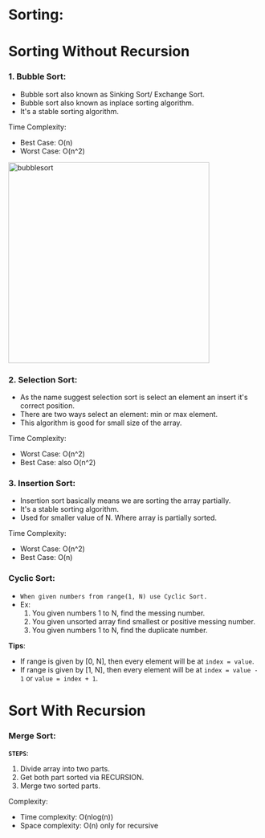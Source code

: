 # Sorting:

# Sorting Without Recursion
### 1. Bubble Sort:
- Bubble sort also known as Sinking Sort/ Exchange Sort.
- Bubble sort also known as inplace sorting algorithm.
- It's a stable sorting algorithm.

Time Complexity:
- Best Case: O(n)
- Worst Case: O(n^2)
<img src="https://github.com/sajib-mandal/DataStructures-and-Algorithms-in-JavaScript/blob/main/images/bubblesort.jpg" alt="bubblesort" height="400" weight="420">

### 2. Selection Sort:
- As the name suggest selection sort is select an element an insert it's correct position.
- There are two ways select an element: min or max element.
- This algorithm is good for small size of the array.

Time Complexity:
- Worst Case: O(n^2)
- Best Case: also O(n^2)

### 3. Insertion Sort:
- Insertion sort basically means we are sorting the array partially.
- It's a stable sorting algorithm.
- Used for smaller value of N. Where array is partially sorted.

Time Complexity:
- Worst Case: O(n^2)
- Best Case: O(n)

### Cyclic Sort:
- `When given numbers from range(1, N) use Cyclic Sort.`
- Ex:
   1. You given numbers 1 to N, find the messing number.
   2. You given unsorted array find smallest or positive messing number.
   3. You given numbers 1 to N, find the duplicate number.

**Tips**:
- If range is given by [0, N], then every element will be at `index = value`.
- If range is given by [1, N], then every element will be at `index = value - 1` or `value = index + 1`.


# Sort With Recursion

### Merge Sort:

**`STEPS`**:
 1. Divide array into two parts.
 2. Get both part sorted via RECURSION.
 3. Merge two sorted parts.

Complexity:
- Time complexity: O(nlog(n))
- Space complexity: O(n) only for recursive